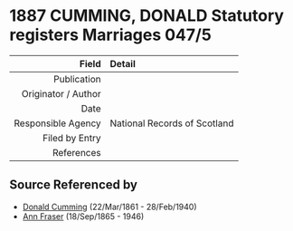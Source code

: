 ﻿---
layout: page
permalink: /sources/s18319648
---

# 1887 CUMMING, DONALD Statutory registers Marriages 047/5

Field | Detail
---:|:---
Publication | 
Originator / Author | 
Date | 
Responsible Agency | National Records of Scotland
Filed by Entry | 
References | 

## Source Referenced by

* [Donald Cumming](../people/@20465544@-donald-cumming-b1861-3-22-d1940-2-28.md) (22/Mar/1861 - 28/Feb/1940)
* [Ann Fraser](../people/@70425788@-ann-fraser-b1865-9-18-d1946.md) (18/Sep/1865 - 1946)
